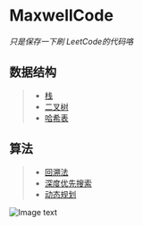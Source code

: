 ﻿MaxwellCode
============
*只是保存一下刷 LeetCode的代码咯*<br>

数据结构
---------
>* [栈](https://github.com/Maxwell-L/MaxwellCode/tree/master/LeetCode/Stack "Stack")<br>
>* [二叉树](https://github.com/Maxwell-L/MaxwellCode/tree/master/LeetCode/Binary%20Tree "Binary Tree")<br>
>* [哈希表](https://github.com/Maxwell-L/MaxwellCode/tree/master/LeetCode/Hash%20Table "Hash Table")<br>

算法
---------
>* [回溯法](https://github.com/Maxwell-L/MaxwellCode/tree/master/LeetCode/Backtracking "Backtracking")<br>
>* [深度优先搜索](https://github.com/Maxwell-L/MaxwellCode/tree/master/LeetCode/Depth-first%20Search "Depth-first Search")<br>
>* [动态规划](https://github.com/Maxwell-L/MaxwellCode/tree/master/LeetCode/Dynamic%20Programming "Dynamic Programming")<br>

![Image text](https://github.com/Maxwell-L/MaxwellCode/blob/master/image/pic1.jpg)

